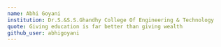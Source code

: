 ```yaml
---
name: Abhi Goyani
institution: Dr.S.&S.S.Ghandhy College Of Engineering & Technology
quote: Giving education is far better than giving wealth
github_user: abhigoyani
---
```


